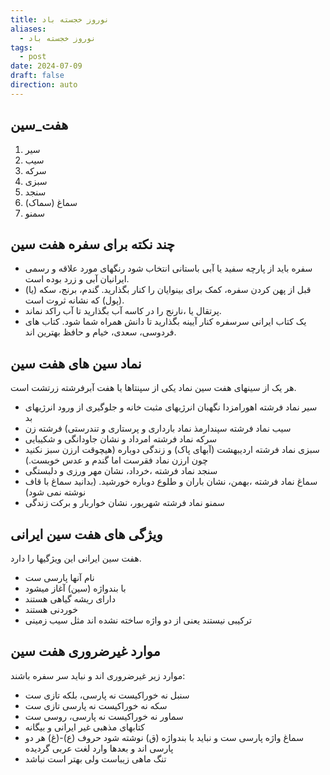 ```yaml
---
title: نوروز خجسته باد
aliases:
  - نوروز خجسته باد
tags:
  - post
date: 2024-07-09
draft: false
direction: auto
---
```


## هفت_سین
1. سير
2. سیب
3. سركه
4. سبزی
5. سنجد
6. سماغ (سماک)
7. سمنو

## چند نکته برای سفره هفت سین

- سفره باید از پارچه سفید یا آبی باستانی انتخاب شود رنگهای مورد علاقه و رسمی ایرانیان آبی و زرد بوده است.
- قبل از پهن کردن سفره، کمک برای بینوایان را کنار بگذارید. گندم، برنج، سکه (یا) (پول) که نشانه ثروت است.
- پرتقال یا ،نارنج را در کاسه آب بگذارید تا آب راکد نماند. 
- یک کتاب ایرانی سرسفره کنار آیینه بگذارید تا دانش همراه شما شود. کتاب های فردوسی، سعدی، خیام و حافظ بهترین اند.

## نماد سین های هفت سین

هر یک از سینهای هفت سین نماد یکی از سپنتاها یا هفت آبرفرشته زرتشت است. 

- سیر نماد فرشته اهورامزدا نگهبان انرژیهای مثبت خانه و جلوگیری از ورود انرژیهای بد
- سیب نماد فرشته سپندارمذ نماد بارداری و پرستاری و تندرستی) فرشته زن
- سرکه نماد فرشته امرداد و نشان جاودانگی و شکیبایی
- سبزی نماد فرشته اردیبهشت (آبهای پاک) و زندگی دوباره (هیچوقت ارزن سبز نکنید چون ارزن نماد فقرست اما گندم و عدس خوبست.)
- سنجد نماد فرشته ،خرداد، نشان مهر ورزی و دلبستگی
- سماغ نماد فرشته ،بهمن، نشان باران و طلوع دوباره خورشید. (بدانید سماغ با قاف نوشته نمی شود)
- سمنو نماد فرشته شهریور، نشان خواربار و برکت زندگی

## ویژگی های هفت سین ایرانی

هفت سین ایرانی این ویژگیها را دارد. 
- نام آنها پارسی ست
- با بندواژه (سین) آغاز میشود
 - دارای ریشه گیاهی هستند
- خوردنی هستند
- ترکیبی نیستند یعنی از دو واژه ساخته نشده اند مثل سیب زمینی

## موارد غیرضروری هفت سین

موارد زیر غیرضروری اند و نباید سر سفره باشند:

- سنبل نه خوراکیست نه پارسی، بلکه تازی ست
- سکه نه خوراکیست نه پارسی تازی ست 
- سماور نه خوراکیست نه پارسی، روسی ست 
- کتابهای مذهبی غیر ایرانی و بیگانه
- سماغ واژه پارسی ست و نباید با بندواژه (ق) نوشته شود حروف (ع)-(غ) هر دو پارسی اند و بعدها وارد لغت عربی گردیده
- تنگ ماهی زیباست ولی بهتر است نباشد 



